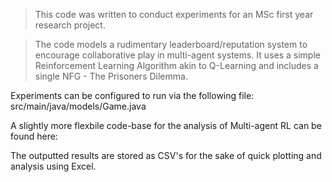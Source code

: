 > This code was written to conduct experiments for an MSc first year research project. 

> The code models a rudimentary leaderboard/reputation system to encourage collaborative play in multi-agent systems. 
It uses a simple Reinforcement Learning Algorithm akin to Q-Learning and includes a single NFG - The Prisoners Dilemma. 

Experiments can be configured to run via the following file: src/main/java/models/Game.java

A slightly more flexbile code-base for the analysis of Multi-agent RL can be found here: 

The outputted results are stored as CSV's for the sake of quick plotting and analysis using Excel. 
